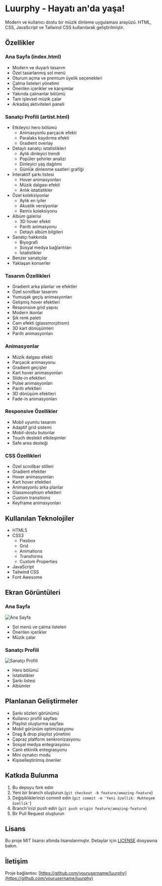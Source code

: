 # Luurphy - Hayatı an'da yaşa!

Modern ve kullanıcı dostu bir müzik dinleme uygulaması arayüzü. HTML, CSS, JavaScript ve Tailwind CSS kullanılarak geliştirilmiştir.

## Özellikler

### Ana Sayfa (index.html)
- Modern ve duyarlı tasarım
- Özel tasarlanmış sol menü
- Oturum açma ve premium üyelik seçenekleri
- Çalma listeleri yönetimi 
- Önerilen içerikler ve karışımlar
- Yakında çalınanlar bölümü
- Tam işlevsel müzik çalar
- Arkadaş aktiviteleri paneli

### Sanatçı Profili (artist.html)
- Etkileyici hero bölümü
  - Animasyonlu parçacık efekti
  - Paralaks kaydırma efekti
  - Gradient overlay
- Detaylı sanatçı istatistikleri
  - Aylık dinleyici trendi
  - Popüler şehirler analizi
  - Dinleyici yaş dağılımı
  - Günlük dinlenme saatleri grafiği
- İnteraktif şarkı listesi
  - Hover animasyonları
  - Müzik dalgası efekti
  - Anlık istatistikler
- Özel koleksiyonlar
  - Aylık en iyiler
  - Akustik versiyonlar
  - Remix koleksiyonu
- Albüm galerisi
  - 3D hover efekti
  - Parıltı animasyonu
  - Detaylı albüm bilgileri
- Sanatçı hakkında
  - Biyografi
  - Sosyal medya bağlantıları
  - İstatistikler
- Benzer sanatçılar
- Yaklaşan konserler

### Tasarım Özellikleri
- Gradient arka planlar ve efektler
- Özel scrollbar tasarımı
- Yumuşak geçiş animasyonları
- Gelişmiş hover efektleri
- Responsive grid yapısı
- Modern ikonlar
- Şık renk paleti
- Cam efekti (glassmorphism)
- 3D kart dönüşümleri
- Parıltı animasyonları

### Animasyonlar
- Müzik dalgası efekti
- Parçacık animasyonu
- Gradient geçişler
- Kart hover animasyonları
- Slide-in efektleri
- Pulse animasyonları
- Parıltı efektleri
- 3D dönüşüm efektleri
- Fade-in animasyonları

### Responsive Özellikler
- Mobil uyumlu tasarım
- Adaptif grid sistemi
- Mobil-dostu butonlar
- Touch destekli etkileşimler
- Safe area desteği

### CSS Özellikleri
- Özel scrollbar stilleri
- Gradient efektler
- Hover animasyonları
- Kart hover efektleri
- Animasyonlu arka planlar
- Glassmorphism efektleri
- Custom transitions
- Keyframe animasyonları

## Kullanılan Teknolojiler
- HTML5
- CSS3
  - Flexbox
  - Grid
  - Animations
  - Transforms
  - Custom Properties
- JavaScript
- Tailwind CSS
- Font Awesome

## Ekran Görüntüleri

### Ana Sayfa
![Ana Sayfa](screenshots/home.png)
- Sol menü ve çalma listeleri
- Önerilen içerikler
- Müzik çalar

### Sanatçı Profili
![Sanatçı Profili](screenshots/artist.png)
- Hero bölümü
- İstatistikler
- Şarkı listesi
- Albümler

## Planlanan Geliştirmeler
- Şarkı sözleri görünümü
- Kullanıcı profili sayfası
- Playlist oluşturma sayfası
- Mobil görünüm optimizasyonu
- Drag & drop playlist yönetimi
- Çapraz platform senkronizasyonu
- Sosyal medya entegrasyonu
- Canlı etkinlik entegrasyonu
- Mini oynatıcı modu
- Kişiselleştirilmiş öneriler

## Katkıda Bulunma
1. Bu depoyu fork edin
2. Yeni bir branch oluşturun (`git checkout -b feature/amazing-feature`)
3. Değişikliklerinizi commit edin (`git commit -m 'Yeni özellik: Muhteşem özellik'`)
4. Branch'inizi push edin (`git push origin feature/amazing-feature`)
5. Bir Pull Request oluşturun

## Lisans
Bu proje MIT lisansı altında lisanslanmıştır. Detaylar için [LICENSE](LICENSE) dosyasına bakın.

## İletişim
Proje bağlantısı: [https://github.com/yourusername/luurphy](https://github.com/yourusername/luurphy)